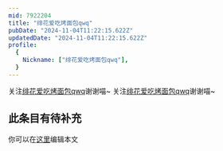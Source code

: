 ```yaml
---
mid: 7922204
title: "绯花爱吃烤面包qwq"
pubDate: "2024-11-04T11:22:15.622Z"
updatedDate: "2024-11-04T11:22:15.622Z"
profile:
  {
    Nickname: ["绯花爱吃烤面包qwq"],
  }
---
```


关注[绯花爱吃烤面包qwq](https://space.bilibili.com/7922204)谢谢喵~ 关注[绯花爱吃烤面包qwq](https://space.bilibili.com/7922204)谢谢喵~

## 此条目有待补充
你可以在[这里](https://github.com/Yuhanawa/VTuber.ICU/edit/master/src/content/v/绯花爱吃烤面包qwq/index.md)编辑本文
